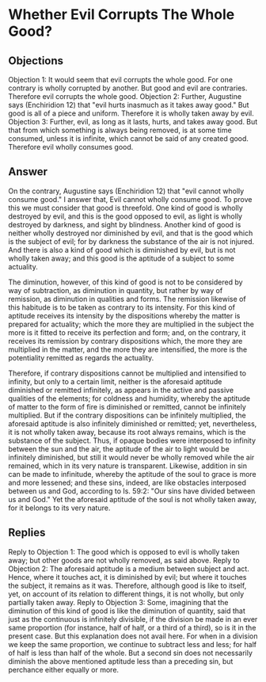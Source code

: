 # Whether Evil Corrupts The Whole Good?
## Objections
Objection 1: It would seem that evil corrupts the whole good. For one contrary is wholly corrupted by another. But good and evil are contraries. Therefore evil corrupts the whole good.
Objection 2: Further, Augustine says (Enchiridion 12) that "evil hurts inasmuch as it takes away good." But good is all of a piece and uniform. Therefore it is wholly taken away by evil.
Objection 3: Further, evil, as long as it lasts, hurts, and takes away good. But that from which something is always being removed, is at some time consumed, unless it is infinite, which cannot be said of any created good. Therefore evil wholly consumes good.
## Answer
On the contrary, Augustine says (Enchiridion 12) that "evil cannot wholly consume good."
I answer that, Evil cannot wholly consume good. To prove this we must consider that good is threefold. One kind of good is wholly destroyed by evil, and this is the good opposed to evil, as light is wholly destroyed by darkness, and sight by blindness. Another kind of good is neither wholly destroyed nor diminished by evil, and that is the good which is the subject of evil; for by darkness the substance of the air is not injured. And there is also a kind of good which is diminished by evil, but is not wholly taken away; and this good is the aptitude of a subject to some actuality.

The diminution, however, of this kind of good is not to be considered by way of subtraction, as diminution in quantity, but rather by way of remission, as diminution in qualities and forms. The remission likewise of this habitude is to be taken as contrary to its intensity. For this kind of aptitude receives its intensity by the dispositions whereby the matter is prepared for actuality; which the more they are multiplied in the subject the more is it fitted to receive its perfection and form; and, on the contrary, it receives its remission by contrary dispositions which, the more they are multiplied in the matter, and the more they are intensified, the more is the potentiality remitted as regards the actuality.

Therefore, if contrary dispositions cannot be multiplied and intensified to infinity, but only to a certain limit, neither is the aforesaid aptitude diminished or remitted infinitely, as appears in the active and passive qualities of the elements; for coldness and humidity, whereby the aptitude of matter to the form of fire is diminished or remitted, cannot be infinitely multiplied. But if the contrary dispositions can be infinitely multiplied, the aforesaid aptitude is also infinitely diminished or remitted; yet, nevertheless, it is not wholly taken away, because its root always remains, which is the substance of the subject. Thus, if opaque bodies were interposed to infinity between the sun and the air, the aptitude of the air to light would be infinitely diminished, but still it would never be wholly removed while the air remained, which in its very nature is transparent. Likewise, addition in sin can be made to infinitude, whereby the aptitude of the soul to grace is more and more lessened; and these sins, indeed, are like obstacles interposed between us and God, according to Is. 59:2: "Our sins have divided between us and God." Yet the aforesaid aptitude of the soul is not wholly taken away, for it belongs to its very nature.
## Replies
Reply to Objection 1: The good which is opposed to evil is wholly taken away; but other goods are not wholly removed, as said above.
Reply to Objection 2: The aforesaid aptitude is a medium between subject and act. Hence, where it touches act, it is diminished by evil; but where it touches the subject, it remains as it was. Therefore, although good is like to itself, yet, on account of its relation to different things, it is not wholly, but only partially taken away.
Reply to Objection 3: Some, imagining that the diminution of this kind of good is like the diminution of quantity, said that just as the continuous is infinitely divisible, if the division be made in an ever same proportion (for instance, half of half, or a third of a third), so is it in the present case. But this explanation does not avail here. For when in a division we keep the same proportion, we continue to subtract less and less; for half of half is less than half of the whole. But a second sin does not necessarily diminish the above mentioned aptitude less than a preceding sin, but perchance either equally or more.